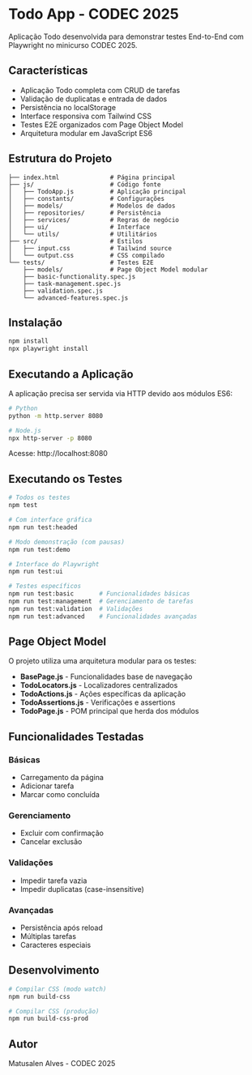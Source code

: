 # Todo App - CODEC 2025

Aplicação Todo desenvolvida para demonstrar testes End-to-End com Playwright no minicurso CODEC 2025.

## Características

- Aplicação Todo completa com CRUD de tarefas
- Validação de duplicatas e entrada de dados
- Persistência no localStorage
- Interface responsiva com Tailwind CSS
- Testes E2E organizados com Page Object Model
- Arquitetura modular em JavaScript ES6

## Estrutura do Projeto

```
├── index.html              # Página principal
├── js/                     # Código fonte
│   ├── TodoApp.js          # Aplicação principal
│   ├── constants/          # Configurações
│   ├── models/             # Modelos de dados
│   ├── repositories/       # Persistência
│   ├── services/           # Regras de negócio
│   ├── ui/                 # Interface
│   └── utils/              # Utilitários
├── src/                    # Estilos
│   ├── input.css           # Tailwind source
│   └── output.css          # CSS compilado
└── tests/                  # Testes E2E
    ├── models/             # Page Object Model modular
    ├── basic-functionality.spec.js
    ├── task-management.spec.js
    ├── validation.spec.js
    └── advanced-features.spec.js
```

## Instalação

```bash
npm install
npx playwright install
```

## Executando a Aplicação

A aplicação precisa ser servida via HTTP devido aos módulos ES6:

```bash
# Python
python -m http.server 8080

# Node.js
npx http-server -p 8080
```

Acesse: http://localhost:8080

## Executando os Testes

```bash
# Todos os testes
npm test

# Com interface gráfica
npm run test:headed

# Modo demonstração (com pausas)
npm run test:demo

# Interface do Playwright
npm run test:ui

# Testes específicos
npm run test:basic       # Funcionalidades básicas
npm run test:management  # Gerenciamento de tarefas
npm run test:validation  # Validações
npm run test:advanced    # Funcionalidades avançadas
```

## Page Object Model

O projeto utiliza uma arquitetura modular para os testes:

- **BasePage.js** - Funcionalidades base de navegação
- **TodoLocators.js** - Localizadores centralizados
- **TodoActions.js** - Ações específicas da aplicação
- **TodoAssertions.js** - Verificações e assertions
- **TodoPage.js** - POM principal que herda dos módulos

## Funcionalidades Testadas

### Básicas
- Carregamento da página
- Adicionar tarefa
- Marcar como concluída

### Gerenciamento
- Excluir com confirmação
- Cancelar exclusão

### Validações
- Impedir tarefa vazia
- Impedir duplicatas (case-insensitive)

### Avançadas
- Persistência após reload
- Múltiplas tarefas
- Caracteres especiais

## Desenvolvimento

```bash
# Compilar CSS (modo watch)
npm run build-css

# Compilar CSS (produção)
npm run build-css-prod
```

## Autor

Matusalen Alves - CODEC 2025
